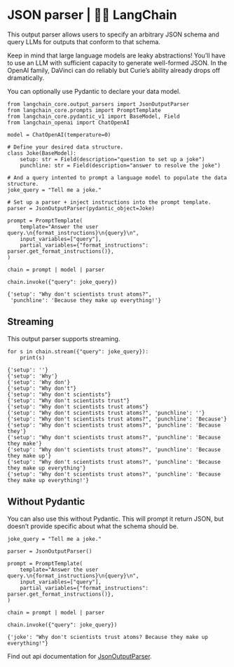 # JSON parser | 🦜️🔗 LangChain
This output parser allows users to specify an arbitrary JSON schema and query LLMs for outputs that conform to that schema.

Keep in mind that large language models are leaky abstractions! You’ll have to use an LLM with sufficient capacity to generate well-formed JSON. In the OpenAI family, DaVinci can do reliably but Curie’s ability already drops off dramatically.

You can optionally use Pydantic to declare your data model.

```
from langchain_core.output_parsers import JsonOutputParser
from langchain_core.prompts import PromptTemplate
from langchain_core.pydantic_v1 import BaseModel, Field
from langchain_openai import ChatOpenAI

```


```
model = ChatOpenAI(temperature=0)

```


```
# Define your desired data structure.
class Joke(BaseModel):
    setup: str = Field(description="question to set up a joke")
    punchline: str = Field(description="answer to resolve the joke")

```


```
# And a query intented to prompt a language model to populate the data structure.
joke_query = "Tell me a joke."

# Set up a parser + inject instructions into the prompt template.
parser = JsonOutputParser(pydantic_object=Joke)

prompt = PromptTemplate(
    template="Answer the user query.\n{format_instructions}\n{query}\n",
    input_variables=["query"],
    partial_variables={"format_instructions": parser.get_format_instructions()},
)

chain = prompt | model | parser

chain.invoke({"query": joke_query})

```


```
{'setup': "Why don't scientists trust atoms?",
 'punchline': 'Because they make up everything!'}

```


Streaming[​](#streaming "Direct link to Streaming")
---------------------------------------------------

This output parser supports streaming.

```
for s in chain.stream({"query": joke_query}):
    print(s)

```


```
{'setup': ''}
{'setup': 'Why'}
{'setup': 'Why don'}
{'setup': "Why don't"}
{'setup': "Why don't scientists"}
{'setup': "Why don't scientists trust"}
{'setup': "Why don't scientists trust atoms"}
{'setup': "Why don't scientists trust atoms?", 'punchline': ''}
{'setup': "Why don't scientists trust atoms?", 'punchline': 'Because'}
{'setup': "Why don't scientists trust atoms?", 'punchline': 'Because they'}
{'setup': "Why don't scientists trust atoms?", 'punchline': 'Because they make'}
{'setup': "Why don't scientists trust atoms?", 'punchline': 'Because they make up'}
{'setup': "Why don't scientists trust atoms?", 'punchline': 'Because they make up everything'}
{'setup': "Why don't scientists trust atoms?", 'punchline': 'Because they make up everything!'}

```


Without Pydantic[​](#without-pydantic "Direct link to Without Pydantic")
------------------------------------------------------------------------

You can also use this without Pydantic. This will prompt it return JSON, but doesn’t provide specific about what the schema should be.

```
joke_query = "Tell me a joke."

parser = JsonOutputParser()

prompt = PromptTemplate(
    template="Answer the user query.\n{format_instructions}\n{query}\n",
    input_variables=["query"],
    partial_variables={"format_instructions": parser.get_format_instructions()},
)

chain = prompt | model | parser

chain.invoke({"query": joke_query})

```


```
{'joke': "Why don't scientists trust atoms? Because they make up everything!"}

```


Find out api documentation for [JsonOutputParser](https://api.python.langchain.com/en/latest/output_parsers/langchain_core.output_parsers.json.JsonOutputParser.html#langchain_core.output_parsers.json.JsonOutputParser).